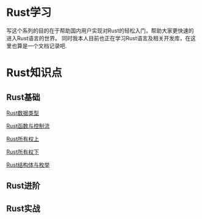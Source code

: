 # Rust学习

写这个系列的目的在于帮助国内用户实现对Rust的轻松入门，帮助大家更快速的进入Rust语言的世界。
同时我本人目前也正在学习Rust语言及相关开发库，在这里也算是一个文档记录吧.

# Rust知识点
## Rust基础
[Rust数据类型](Rust基础/Rust数据类型.md)

[Rust函数与控制流](Rust基础/Rust函数与控制流.md)

[Rust所有权上](Rust基础/Rust所有权上.md)

[Rust所有权下](Rust基础/Rust所有权下.md)

[Rust结构体与枚举](Rust基础/Rust结构体与枚举.md)

## Rust进阶
## Rust实战